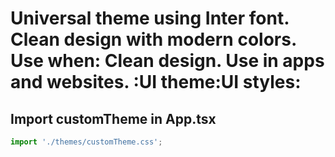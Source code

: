 # Universal theme using Inter font. Clean design with modern colors. Use when: Clean design. Use in apps and websites. :UI theme:UI styles:

## Import customTheme in App.tsx
```typescript
import './themes/customTheme.css';
```
